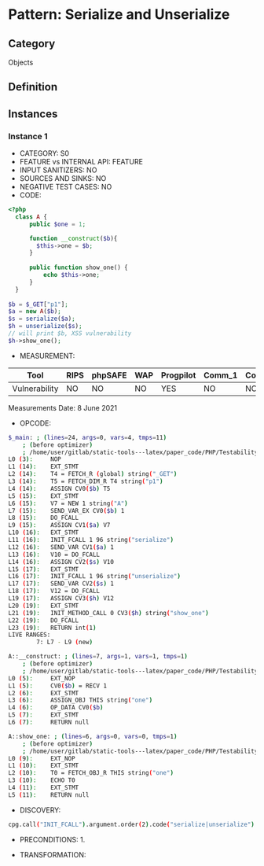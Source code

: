 # Pattern: Serialize and Unserialize

## Category

Objects

## Definition

## Instances

### Instance 1

- CATEGORY: S0
- FEATURE vs INTERNAL API: FEATURE
- INPUT SANITIZERS:  NO
- SOURCES AND SINKS: NO 
- NEGATIVE TEST CASES: NO
- CODE:

```php
<?php
  class A {
      public $one = 1;

      function __construct($b){
        $this->one = $b;
      }
    
      public function show_one() {
          echo $this->one;
      }
  }
  
$b = $_GET["p1"];
$a = new A($b);
$s = serialize($a);
$h = unserialize($s);
// will print $b, XSS vulnerability
$h->show_one();
```

- MEASUREMENT:

| Tool          | RIPS | phpSAFE | WAP  | Progpilot | Comm_1 | Comm_2 | Correct |
| ------------- | ---- | ------- | ---- | --------- | ------- | --------- | ------- |
| Vulnerability | NO  | NO      | NO   | YES       | NO      | NO        | YES     |
Measurements Date: 8 June 2021

- OPCODE:

```bash
$_main: ; (lines=24, args=0, vars=4, tmps=11)
    ; (before optimizer)
    ; /home/user/gitlab/static-tools---latex/paper_code/PHP/Testability_Patterns/38_serialize_unserialize/38_serialize_unserialize.php:1-19
L0 (3):     NOP
L1 (14):    EXT_STMT
L2 (14):    T4 = FETCH_R (global) string("_GET")
L3 (14):    T5 = FETCH_DIM_R T4 string("p1")
L4 (14):    ASSIGN CV0($b) T5
L5 (15):    EXT_STMT
L6 (15):    V7 = NEW 1 string("A")
L7 (15):    SEND_VAR_EX CV0($b) 1
L8 (15):    DO_FCALL
L9 (15):    ASSIGN CV1($a) V7
L10 (16):   EXT_STMT
L11 (16):   INIT_FCALL 1 96 string("serialize")
L12 (16):   SEND_VAR CV1($a) 1
L13 (16):   V10 = DO_FCALL
L14 (16):   ASSIGN CV2($s) V10
L15 (17):   EXT_STMT
L16 (17):   INIT_FCALL 1 96 string("unserialize")
L17 (17):   SEND_VAR CV2($s) 1
L18 (17):   V12 = DO_FCALL
L19 (17):   ASSIGN CV3($h) V12
L20 (19):   EXT_STMT
L21 (19):   INIT_METHOD_CALL 0 CV3($h) string("show_one")
L22 (19):   DO_FCALL
L23 (19):   RETURN int(1)
LIVE RANGES:
        7: L7 - L9 (new)

A::__construct: ; (lines=7, args=1, vars=1, tmps=1)
    ; (before optimizer)
    ; /home/user/gitlab/static-tools---latex/paper_code/PHP/Testability_Patterns/38_serialize_unserialize/38_serialize_unserialize.php:5-7
L0 (5):     EXT_NOP
L1 (5):     CV0($b) = RECV 1
L2 (6):     EXT_STMT
L3 (6):     ASSIGN_OBJ THIS string("one")
L4 (6):     OP_DATA CV0($b)
L5 (7):     EXT_STMT
L6 (7):     RETURN null

A::show_one: ; (lines=6, args=0, vars=0, tmps=1)
    ; (before optimizer)
    ; /home/user/gitlab/static-tools---latex/paper_code/PHP/Testability_Patterns/38_serialize_unserialize/38_serialize_unserialize.php:9-11
L0 (9):     EXT_NOP
L1 (10):    EXT_STMT
L2 (10):    T0 = FETCH_OBJ_R THIS string("one")
L3 (10):    ECHO T0
L4 (11):    EXT_STMT
L5 (11):    RETURN null
```

- DISCOVERY:

```bash
cpg.call("INIT_FCALL").argument.order(2).code("serialize|unserialize").location.l
```

- PRECONDITIONS:
   1.

- TRANSFORMATION: 

```

```

